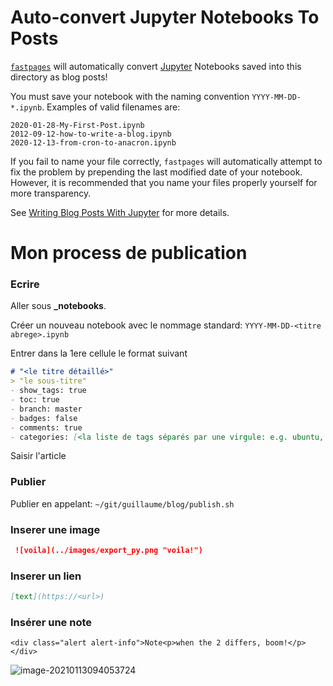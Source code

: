 # Auto-convert Jupyter Notebooks To Posts

[`fastpages`](https://github.com/fastai/fastpages) will automatically convert [Jupyter](https://jupyter.org/) Notebooks saved into this directory as blog posts!

You must save your notebook with the naming convention `YYYY-MM-DD-*.ipynb`.  Examples of valid filenames are:

```shell
2020-01-28-My-First-Post.ipynb
2012-09-12-how-to-write-a-blog.ipynb
2020-12-13-from-cron-to-anacron.ipynb
```

If you fail to name your file correctly, `fastpages` will automatically attempt to fix the problem by prepending the last modified date of your notebook. However, it is recommended that you name your files properly yourself for more transparency.

See [Writing Blog Posts With Jupyter](https://github.com/fastai/fastpages#writing-blog-posts-with-jupyter) for more details.

# Mon process de publication

### Ecrire

Aller sous **_notebooks**.

Créer un nouveau notebook avec le nommage standard: `YYYY-MM-DD-<titre abrege>.ipynb`

Entrer dans la 1ere cellule le format suivant

```markdown
# "<le titre détaillé>"
> "le sous-titre"
- show_tags: true
- toc: true
- branch: master
- badges: false
- comments: true
- categories: [<la liste de tags séparés par une virgule: e.g. ubuntu, cron]
```

Saisir l'article

### Publier

Publier en appelant: `~/git/guillaume/blog/publish.sh`

### Inserer une image

```markdown
 ![voila](../images/export_py.png "voila!")
```

### Inserer un lien

```markdown
[text](https://<url>)
```

###  Insérer une note

```
<div class="alert alert-info">Note<p>when the 2 differs, boom!</p></div>
```

![image-20210113094053724](/home/explore/.config/Typora/typora-user-images/image-20210113094053724.png)
